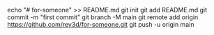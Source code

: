 echo "# for-someone" >> README.md
git init
git add README.md
git commit -m "first commit"
git branch -M main
git remote add origin https://github.com/rey3d/for-someone.git
git push -u origin main
